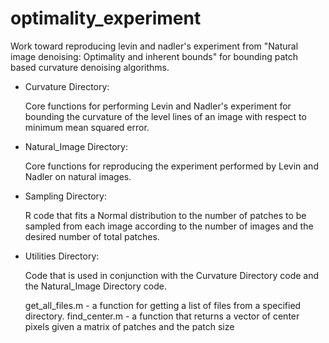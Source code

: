 # optimality_experiment

Work toward reproducing levin and nadler's experiment from "Natural image denoising: Optimality and inherent bounds" for bounding patch based curvature denoising algorithms.


* Curvature Directory:
  
  Core functions for performing Levin and Nadler's experiment for bounding the curvature of the level lines of an image with respect to  minimum mean squared error.
  
* Natural_Image Directory:

  Core functions for reproducing the experiment performed by Levin and Nadler on natural images.
  
* Sampling Directory:

  R code that fits a Normal distribution to the number of patches to be sampled from each image according to the number of images and the desired number of total patches.
  
* Utilities Directory:

  Code that is used in conjunction with the Curvature Directory code and the Natural_Image Directory code. 
  
  get_all_files.m - a function for getting a list of files from a specified directory.
  find_center.m - a function that returns a vector of center pixels given a matrix of patches and the patch size
